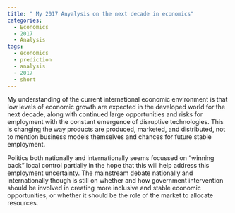 ```yaml
---
title: " My 2017 Anyalysis on the next decade in economics"
categories:
  - Economics
  - 2017
  - Analysis
tags:
  - economics
  - prediction
  - analysis
  - 2017
  - short
---
```

  
My understanding of the current international economic environment is that low levels of economic growth are expected in the developed world for the next decade, along with continued large opportunities and risks for employment with the constant emergence of disruptive technologies. This is changing the way products are produced, marketed, and distributed, not to mention business models themselves and chances for future stable employment. 
  
Politics both nationally and internationally seems focussed on “winning back” local control partially in the hope that this will help address this employment uncertainty. The mainstream debate nationally and internationally though is still on whether and how government intervention should be involved in creating more inclusive and stable economic opportunities, or whether it should be the role of the market to allocate resources. 
